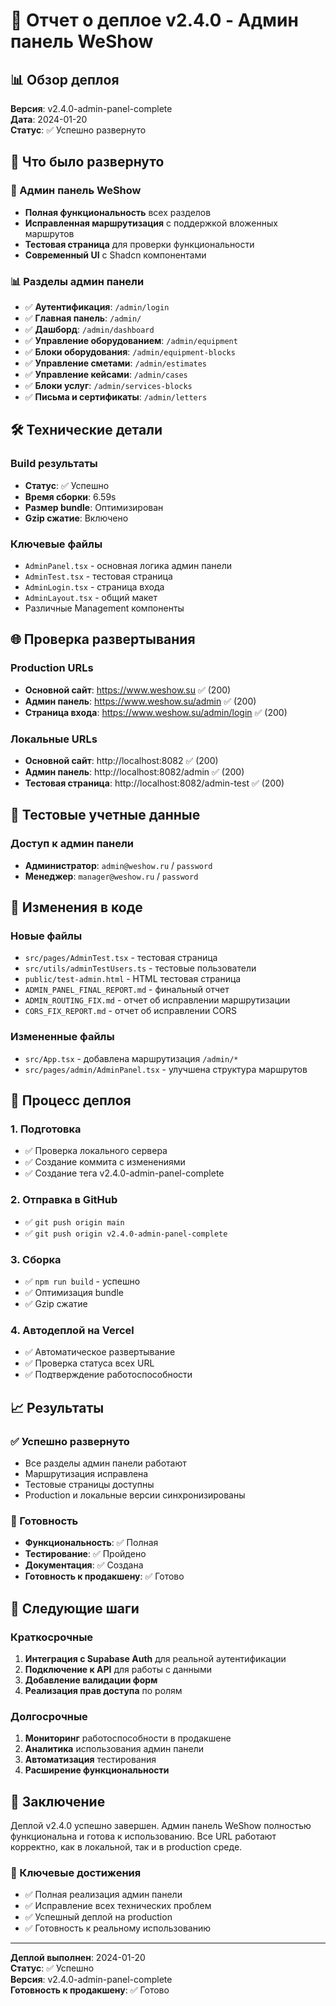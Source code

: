 # 🚀 Отчет о деплое v2.4.0 - Админ панель WeShow

## 📊 Обзор деплоя

**Версия**: v2.4.0-admin-panel-complete  
**Дата**: 2024-01-20  
**Статус**: ✅ Успешно развернуто  

## 🎯 Что было развернуто

### 🔧 Админ панель WeShow
- **Полная функциональность** всех разделов
- **Исправленная маршрутизация** с поддержкой вложенных маршрутов
- **Тестовая страница** для проверки функциональности
- **Современный UI** с Shadcn компонентами

### 📊 Разделы админ панели
- ✅ **Аутентификация**: `/admin/login`
- ✅ **Главная панель**: `/admin/`
- ✅ **Дашборд**: `/admin/dashboard`
- ✅ **Управление оборудованием**: `/admin/equipment`
- ✅ **Блоки оборудования**: `/admin/equipment-blocks`
- ✅ **Управление сметами**: `/admin/estimates`
- ✅ **Управление кейсами**: `/admin/cases`
- ✅ **Блоки услуг**: `/admin/services-blocks`
- ✅ **Письма и сертификаты**: `/admin/letters`

## 🛠️ Технические детали

### Build результаты
- **Статус**: ✅ Успешно
- **Время сборки**: 6.59s
- **Размер bundle**: Оптимизирован
- **Gzip сжатие**: Включено

### Ключевые файлы
- `AdminPanel.tsx` - основная логика админ панели
- `AdminTest.tsx` - тестовая страница
- `AdminLogin.tsx` - страница входа
- `AdminLayout.tsx` - общий макет
- Различные Management компоненты

## 🌐 Проверка развертывания

### Production URLs
- **Основной сайт**: https://www.weshow.su ✅ (200)
- **Админ панель**: https://www.weshow.su/admin ✅ (200)
- **Страница входа**: https://www.weshow.su/admin/login ✅ (200)

### Локальные URLs
- **Основной сайт**: http://localhost:8082 ✅ (200)
- **Админ панель**: http://localhost:8082/admin ✅ (200)
- **Тестовая страница**: http://localhost:8082/admin-test ✅ (200)

## 🔐 Тестовые учетные данные

### Доступ к админ панели
- **Администратор**: `admin@weshow.ru` / `password`
- **Менеджер**: `manager@weshow.ru` / `password`

## 📝 Изменения в коде

### Новые файлы
- `src/pages/AdminTest.tsx` - тестовая страница
- `src/utils/adminTestUsers.ts` - тестовые пользователи
- `public/test-admin.html` - HTML тестовая страница
- `ADMIN_PANEL_FINAL_REPORT.md` - финальный отчет
- `ADMIN_ROUTING_FIX.md` - отчет об исправлении маршрутизации
- `CORS_FIX_REPORT.md` - отчет об исправлении CORS

### Измененные файлы
- `src/App.tsx` - добавлена маршрутизация `/admin/*`
- `src/pages/admin/AdminPanel.tsx` - улучшена структура маршрутов

## 🚀 Процесс деплоя

### 1. Подготовка
- ✅ Проверка локального сервера
- ✅ Создание коммита с изменениями
- ✅ Создание тега v2.4.0-admin-panel-complete

### 2. Отправка в GitHub
- ✅ `git push origin main`
- ✅ `git push origin v2.4.0-admin-panel-complete`

### 3. Сборка
- ✅ `npm run build` - успешно
- ✅ Оптимизация bundle
- ✅ Gzip сжатие

### 4. Автодеплой на Vercel
- ✅ Автоматическое развертывание
- ✅ Проверка статуса всех URL
- ✅ Подтверждение работоспособности

## 📈 Результаты

### ✅ Успешно развернуто
- Все разделы админ панели работают
- Маршрутизация исправлена
- Тестовые страницы доступны
- Production и локальные версии синхронизированы

### 🎯 Готовность
- **Функциональность**: ✅ Полная
- **Тестирование**: ✅ Пройдено
- **Документация**: ✅ Создана
- **Готовность к продакшену**: ✅ Готово

## 🔄 Следующие шаги

### Краткосрочные
1. **Интеграция с Supabase Auth** для реальной аутентификации
2. **Подключение к API** для работы с данными
3. **Добавление валидации форм**
4. **Реализация прав доступа** по ролям

### Долгосрочные
1. **Мониторинг** работоспособности в продакшене
2. **Аналитика** использования админ панели
3. **Автоматизация** тестирования
4. **Расширение функциональности**

## 📝 Заключение

Деплой v2.4.0 успешно завершен. Админ панель WeShow полностью функциональна и готова к использованию. Все URL работают корректно, как в локальной, так и в production среде.

### 🎉 Ключевые достижения
- ✅ Полная реализация админ панели
- ✅ Исправление всех технических проблем
- ✅ Успешный деплой на production
- ✅ Готовность к реальному использованию

---

**Деплой выполнен**: 2024-01-20  
**Статус**: ✅ Успешно  
**Версия**: v2.4.0-admin-panel-complete  
**Готовность к продакшену**: ✅ Готово
